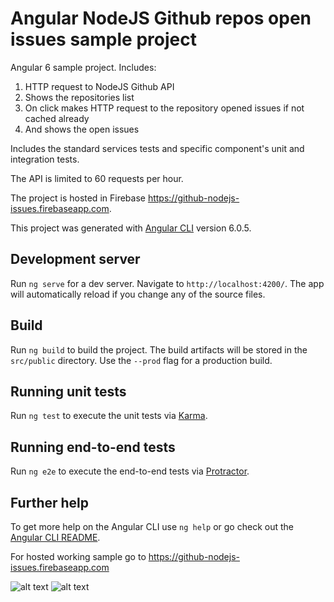 # Angular NodeJS Github repos open issues sample project
Angular 6 sample project. Includes:
1. HTTP request to NodeJS Github API
2. Shows the repositories list
3. On click makes HTTP request to the repository opened issues if not cached already
4. And shows the open issues

Includes the standard services tests and specific component's unit and integration tests.

The API is limited to 60 requests per hour.

The project is hosted in Firebase https://github-nodejs-issues.firebaseapp.com.

This project was generated with [Angular CLI](https://github.com/angular/angular-cli) version 6.0.5.

## Development server

Run `ng serve` for a dev server. Navigate to `http://localhost:4200/`. The app will automatically reload if you change any of the source files.

## Build

Run `ng build` to build the project. The build artifacts will be stored in the `src/public` directory. Use the `--prod` flag for a production build.

## Running unit tests

Run `ng test` to execute the unit tests via [Karma](https://karma-runner.github.io).

## Running end-to-end tests

Run `ng e2e` to execute the end-to-end tests via [Protractor](http://www.protractortest.org/).

## Further help

To get more help on the Angular CLI use `ng help` or go check out the [Angular CLI README](https://github.com/angular/angular-cli/blob/master/README.md).

For hosted working sample go to https://github-nodejs-issues.firebaseapp.com

![alt text](https://raw.githubusercontent.com/zakhcst/angular-github-repos/master/src/assets/screen1.png)
![alt text](https://raw.githubusercontent.com/zakhcst/angular-github-repos/master/src/assets/screen2.png)
